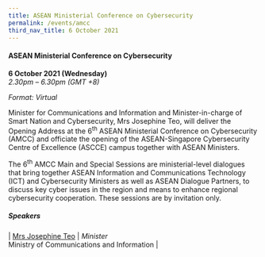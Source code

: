 ```yaml
---
title: ASEAN Ministerial Conference on Cybersecurity
permalink: /events/amcc
third_nav_title: 6 October 2021
---
```

#### **ASEAN Ministerial Conference on Cybersecurity**
 
**6 October 2021 (Wednesday)**  
*2.30pm – 6.30pm (GMT +8)*

*Format: Virtual*

Minister for Communications and Information and Minister-in-charge of Smart Nation and Cybersecurity, Mrs Josephine Teo, will deliver the Opening Address at the 6<sup>th</sup> ASEAN Ministerial Conference on Cybersecurity (AMCC) and officiate the opening of the ASEAN-Singapore Cybersecurity Centre of Excellence (ASCCE) campus together with ASEAN Ministers. 

The 6<sup>th</sup> AMCC Main and Special Sessions are ministerial-level dialogues that bring together ASEAN Information and Communications Technology (ICT) and Cybersecurity Ministers as well as ASEAN Dialogue Partners, to discuss key cyber issues in the region and means to enhance regional cybersecurity cooperation. These sessions are by invitation only.

##### **Speakers**

| [Mrs Josephine Teo](/speaker-josephine-teo)     | *Minister*<br>Ministry of Communications and Information      |